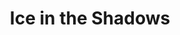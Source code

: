 ---
portfolio: ice
title:  "Ice in the Shadows"
description: "A Web comic, enjoy."
imgSrc: "../images/v3/ice/ice-cover.jpg"
layout: port-v
set: ice
---